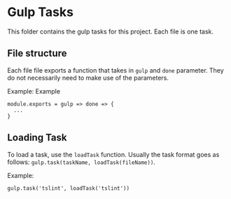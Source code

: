 # Gulp Tasks

This folder contains the gulp tasks for this project. Each file is one task.

## File structure

Each file file exports a function that takes in `gulp` and `done` parameter. They do not necessarily need to make use of the parameters.

Example: Example

```
module.exports = gulp => done => {
  ...
}
```

## Loading Task

To load a task, use the `loadTask` function. Usually the task format goes as follows: `gulp.task(taskName, loadTask(fileName))`.

Example:

```
gulp.task('tslint', loadTask('tslint'))
```
